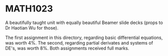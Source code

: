 # MATH1023

A beautifully taught unit with equally beautiful Beamer slide decks (props to Dr Haotian Wu for those).

The first assignment in this directory, regarding basic differential equations, was worth 4%. The second, regarding partial derivates and systems of DE's, was worth 8%. Both assignments received full marks.
